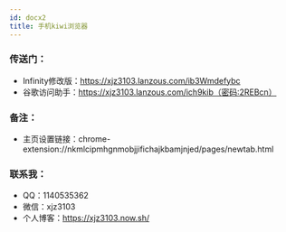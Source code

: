 ```yaml
---
id: docx2
title: 手机kiwi浏览器
---
```


### 传送门：
* Infinity修改版：https://xjz3103.lanzous.com/ib3Wmdefybc
* 谷歌访问助手：https://xjz3103.lanzous.com/ich9kib（密码:2REBcn）


### 备注：
* 主页设置链接：chrome-extension://nkmlcipmhgnmobjjifichajkbamjnjed/pages/newtab.html


### 联系我：
* QQ：1140535362
* 微信：xjz3103
* 个人博客：https://xjz3103.now.sh/
